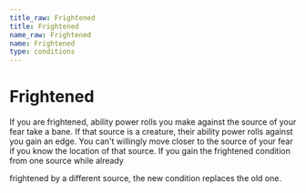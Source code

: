 ```yaml
---
title_raw: Frightened
title: Frightened
name_raw: Frightened
name: Frightened
type: conditions
---
```


# Frightened

If you are frightened, ability power rolls you make against the source of your fear take a bane. If that source is a creature, their ability power rolls against you gain an edge. You can't willingly move closer to the source of your fear if you know the location of that source. If you gain the frightened condition from one source while already

frightened by a different source, the new condition replaces the old one.
